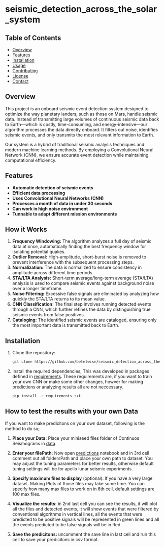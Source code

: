 # seismic_detection_across_the_solar_system

## Table of Contents
- [Overview](#overview)
- [Features](#features)
- [Installation](#installation)
- [Usage](#usage)
- [Contributing](#contributing)
- [License](#license)
- [Contact](#contact)

## Overview
This project is an onboard seismic event detection system designed to optimize the way planetary landers, such as those on Mars, handle seismic data. Instead of transmitting large volumes of continuous seismic data back to Earth—which is costly, time-consuming, and energy-intensive—our algorithm processes the data directly onboard. It filters out noise, identifies seismic events, and only transmits the most relevant information to Earth.

Our system is a hybrid of traditional seismic analysis techniques and modern machine learning methods. By employing a Convolutional Neural Network (CNN), we ensure accurate event detection while maintaining computational efficiency.

## Features
- **Automatic detection of seismic events**
- **Efficient data processing**
- **Uses Convolutional Neural Networks (CNN)**
- **Processes a month of data in under 30 seconds**
- **Can work in high noise environment**
- **Tunnable to adapt different mission environments**

## How it Works
1. **Frequency Windowing:** The algorithm analyzes a full day of seismic data at once, automatically finding the best frequency window for isolating potential quakes.
2. **Outlier Removal:** High-amplitude, short-burst noise is removed to prevent interference with the subsequent processing steps.
3. **Normalization:** The data is normalized to ensure consistency in amplitude across different time periods.
4. **STA/LTA Analysis:** Short-term average/long-term average (STA/LTA) analysis is used to compare seismic events against background noise over a longer timeframe.
5. **Noise Filtering:** Excessive false signals are eliminated by analyzing how quickly the STA/LTA returns to its mean value.
6. **CNN Classification:** The final step involves running detected events through a CNN, which further refines the data by distinguishing true seismic events from false positives.
7. **Cataloging:** The identified seismic events are cataloged, ensuring only the most important data is transmitted back to Earth.

## Installation
1. Clone the repository:
   ```bash
   git clone https://github.com/betelwise/seismic_detection_across_the_solar_system


2. Install the required dependencies, This was developed in packages defined in [requirements](requirements.txt). These requirements are, if you want to train your own CNN or make some other changes, howver for making predictions or analyzing results all are not neccessary.
    ```bash
    pip install -r requirements.txt

## How to test the results with your own Data

If you want to make predicitons on your own dataset, following is the method to do so;
1. **Place your Data:** Place your miniseed files folder of Continuos Seismograms in [data](data).

2. **Enter your filePath:** Now open [predictions](predictions.ipynb) notebook and in 3rd cell comment out all foldersPath and place your own path to dataset. You may adjust the tuning parameters for better results, otherwise default tuning settings will be for apollo lunar seismic experiments.

3. **Specify maximum files to display** (optional): If you have a very large dataset. Making Plots of those files may take some time. You can specify how many max files to work on in 6th cell, default settings are 100 max files.

4. **Visualize the results:** in 2nd last cell you can see the results, it will plot all the files and detected events, it will show events that were filtered by conventional algorithms in vertical lines, all the events that were predicted to be positive signals will be represented in green lines and all the events predicted to be false signals will be in Red.

5. **Save the predicitons:** uncomment the save line in last cell and run this cell to save your predicitons in csv format.
